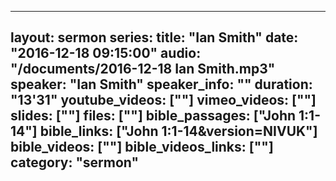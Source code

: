 ---
layout: sermon
series: 
title: "Ian Smith"
date: "2016-12-18 09:15:00"
audio: "/documents/2016-12-18 Ian Smith.mp3"
speaker: "Ian Smith"
speaker_info: ""
duration: "13'31"
youtube_videos: [""]
vimeo_videos: [""]
slides: [""]
files: [""]
bible_passages: ["John 1:1-14"]
bible_links: ["John 1:1-14&amp;version=NIVUK"]
bible_videos: [""]
bible_videos_links: [""]
category: "sermon"
--
